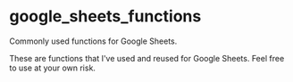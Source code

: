 # google_sheets_functions
Commonly used functions for Google Sheets.

These are functions that I've used and reused for Google Sheets. 
Feel free to use at your own risk.






